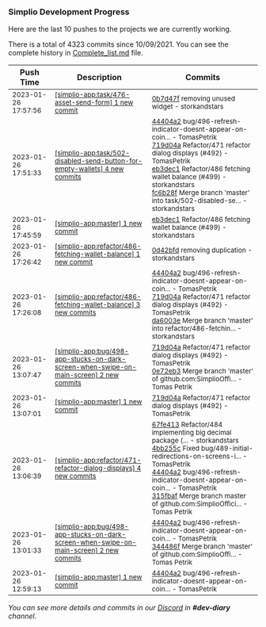 
### Simplio Development Progress

Here are the last 10 pushes to the projects we are currently working.

There is a total of 4323 commits since 10/09/2021. You can see the complete history in
 [Complete_list.md](Complete_list.md) file.

| Push Time | Description | Commits |
| --- | --- | --- |
| <sub>2023-01-26 17:57:56</sub> | <sub>[[simplio-app:task/476\-asset\-send\-form] 1 new commit](https://github.com/SimplioOfficial/simplio-app/commit/0b7d47ff2a9851d401f4fe6ac23f879959b27bac)</sub> | <sub>[0b7d47f](https://github.com/SimplioOfficial/simplio-app/commit/0b7d47ff2a9851d401f4fe6ac23f879959b27bac) removing unused widget - storkandstars</sub> |
| <sub>2023-01-26 17:51:33</sub> | <sub>[[simplio-app:task/502\-disabled\-send\-button\-for\-empty\-wallets] 4 new commits](https://github.com/SimplioOfficial/simplio-app/compare/db9b525cadc0...fc6b28f0910b)</sub> | <sub>[44404a2](https://github.com/SimplioOfficial/simplio-app/commit/44404a2c9049ad9c7d96ea9693e1de94fb5f7a5d) bug/496-refresh-indicator-doesnt-appear-on-coin... - TomasPetrik<br>[719d04a](https://github.com/SimplioOfficial/simplio-app/commit/719d04a1a224cd48117ff06d46a1b90c2eb417a5) Refactor/471 refactor dialog displays (#492) - TomasPetrik<br>[eb3dec1](https://github.com/SimplioOfficial/simplio-app/commit/eb3dec1178cc289d33508edc8a20f4cb97dec8d1) Refactor/486 fetching wallet balance (#499) - storkandstars<br>[fc6b28f](https://github.com/SimplioOfficial/simplio-app/commit/fc6b28f0910b8ff834cdd9cc3c255ed5f6cd18bc) Merge branch 'master' into task/502-disabled-se... - storkandstars</sub> |
| <sub>2023-01-26 17:45:59</sub> | <sub>[[simplio-app:master] 1 new commit](https://github.com/SimplioOfficial/simplio-app/commit/eb3dec1178cc289d33508edc8a20f4cb97dec8d1)</sub> | <sub>[eb3dec1](https://github.com/SimplioOfficial/simplio-app/commit/eb3dec1178cc289d33508edc8a20f4cb97dec8d1) Refactor/486 fetching wallet balance (#499) - storkandstars</sub> |
| <sub>2023-01-26 17:26:42</sub> | <sub>[[simplio-app:refactor/486\-fetching\-wallet\-balance] 1 new commit](https://github.com/SimplioOfficial/simplio-app/commit/0d42bfdd40f7dbd82af9a6112a7ebb5e8d8007b4)</sub> | <sub>[0d42bfd](https://github.com/SimplioOfficial/simplio-app/commit/0d42bfdd40f7dbd82af9a6112a7ebb5e8d8007b4) removing duplication - storkandstars</sub> |
| <sub>2023-01-26 17:26:08</sub> | <sub>[[simplio-app:refactor/486\-fetching\-wallet\-balance] 3 new commits](https://github.com/SimplioOfficial/simplio-app/compare/6e8b3c063704...da6003e7419c)</sub> | <sub>[44404a2](https://github.com/SimplioOfficial/simplio-app/commit/44404a2c9049ad9c7d96ea9693e1de94fb5f7a5d) bug/496-refresh-indicator-doesnt-appear-on-coin... - TomasPetrik<br>[719d04a](https://github.com/SimplioOfficial/simplio-app/commit/719d04a1a224cd48117ff06d46a1b90c2eb417a5) Refactor/471 refactor dialog displays (#492) - TomasPetrik<br>[da6003e](https://github.com/SimplioOfficial/simplio-app/commit/da6003e7419cd25f6eaf4227e7da2a90dce1eca9) Merge branch 'master' into refactor/486-fetchin... - storkandstars</sub> |
| <sub>2023-01-26 13:07:47</sub> | <sub>[[simplio-app:bug/498\-app\-stucks\-on\-dark\-screen\-when\-swipe\-on\-main\-screen] 2 new commits](https://github.com/SimplioOfficial/simplio-app/compare/344486f4f115...0e72eb3932bd)</sub> | <sub>[719d04a](https://github.com/SimplioOfficial/simplio-app/commit/719d04a1a224cd48117ff06d46a1b90c2eb417a5) Refactor/471 refactor dialog displays (#492) - TomasPetrik<br>[0e72eb3](https://github.com/SimplioOfficial/simplio-app/commit/0e72eb3932bd5d89aff01c00b769a8de1856e925) Merge branch 'master' of github.com:SimplioOffi... - Tomas Petrik</sub> |
| <sub>2023-01-26 13:07:01</sub> | <sub>[[simplio-app:master] 1 new commit](https://github.com/SimplioOfficial/simplio-app/commit/719d04a1a224cd48117ff06d46a1b90c2eb417a5)</sub> | <sub>[719d04a](https://github.com/SimplioOfficial/simplio-app/commit/719d04a1a224cd48117ff06d46a1b90c2eb417a5) Refactor/471 refactor dialog displays (#492) - TomasPetrik</sub> |
| <sub>2023-01-26 13:06:39</sub> | <sub>[[simplio-app:refactor/471\-refactor\-dialog\-displays] 4 new commits](https://github.com/SimplioOfficial/simplio-app/compare/92eab7d3e2b2...315fbaff1d62)</sub> | <sub>[67fe413](https://github.com/SimplioOfficial/simplio-app/commit/67fe413dda651483373edb5bad395a3a9f75d08c) Refactor/484 implementing big decimal package (... - storkandstars<br>[4bb255c](https://github.com/SimplioOfficial/simplio-app/commit/4bb255c6f6cf762fe9f774b0756e966148d8b837) Fixed bug/489-initial-redirections-on-screens-i... - TomasPetrik<br>[44404a2](https://github.com/SimplioOfficial/simplio-app/commit/44404a2c9049ad9c7d96ea9693e1de94fb5f7a5d) bug/496-refresh-indicator-doesnt-appear-on-coin... - TomasPetrik<br>[315fbaf](https://github.com/SimplioOfficial/simplio-app/commit/315fbaff1d62fb5195c9ccefe94e4e636428f2f4) Merge branch master of github.com:SimplioOffici... - Tomas Petrik</sub> |
| <sub>2023-01-26 13:01:33</sub> | <sub>[[simplio-app:bug/498\-app\-stucks\-on\-dark\-screen\-when\-swipe\-on\-main\-screen] 2 new commits](https://github.com/SimplioOfficial/simplio-app/compare/42c80a6c74db...344486f4f115)</sub> | <sub>[44404a2](https://github.com/SimplioOfficial/simplio-app/commit/44404a2c9049ad9c7d96ea9693e1de94fb5f7a5d) bug/496-refresh-indicator-doesnt-appear-on-coin... - TomasPetrik<br>[344486f](https://github.com/SimplioOfficial/simplio-app/commit/344486f4f115c88d42bf1cb2c36c1aa20bf7833f) Merge branch 'master' of github.com:SimplioOffi... - Tomas Petrik</sub> |
| <sub>2023-01-26 12:59:13</sub> | <sub>[[simplio-app:master] 1 new commit](https://github.com/SimplioOfficial/simplio-app/commit/44404a2c9049ad9c7d96ea9693e1de94fb5f7a5d)</sub> | <sub>[44404a2](https://github.com/SimplioOfficial/simplio-app/commit/44404a2c9049ad9c7d96ea9693e1de94fb5f7a5d) bug/496-refresh-indicator-doesnt-appear-on-coin... - TomasPetrik</sub> |

_You can see more details and commits in our [Discord](https://discord.gg/aKhjuwZmdP) in **#dev-diary** channel._

